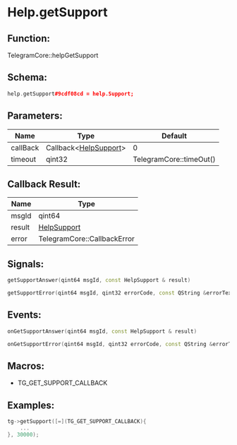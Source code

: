 # Help.getSupport

## Function:

TelegramCore::helpGetSupport

## Schema:

```c++
help.getSupport#9cdf08cd = help.Support;
```
## Parameters:

|Name|Type|Default|
|----|----|-------|
|callBack|Callback&lt;[HelpSupport](../../types/helpsupport.md)&gt;|0|
|timeout|qint32|TelegramCore::timeOut()|

## Callback Result:

|Name|Type|
|----|----|
|msgId|qint64|
|result|[HelpSupport](../../types/helpsupport.md)|
|error|TelegramCore::CallbackError|

## Signals:

```c++
getSupportAnswer(qint64 msgId, const HelpSupport & result)
```
```c++
getSupportError(qint64 msgId, qint32 errorCode, const QString &errorText)
```

## Events:

```c++
onGetSupportAnswer(qint64 msgId, const HelpSupport & result)
```
```c++
onGetSupportError(qint64 msgId, qint32 errorCode, const QString &errorText)
```

## Macros:

* TG_GET_SUPPORT_CALLBACK

## Examples:

```c++
tg->getSupport([=](TG_GET_SUPPORT_CALLBACK){
    ...
}, 30000);
```
